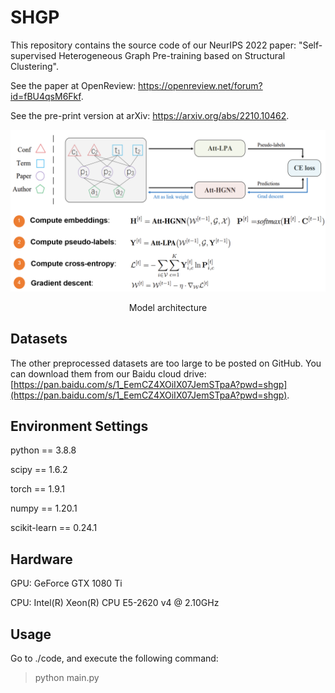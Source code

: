 # SHGP
This repository contains the source code of our NeurIPS 2022 paper: "Self-supervised Heterogeneous Graph Pre-training based on Structural Clustering". 

See the paper at OpenReview: <https://openreview.net/forum?id=fBU4qsM6Fkf>.

See the pre-print version at arXiv: <https://arxiv.org/abs/2210.10462>.



![model](shgp.png)

<center>Model architecture</center>



## Datasets
The other preprocessed datasets are too large to be posted on GitHub. You can download them from our Baidu cloud drive: [https://pan.baidu.com/s/1_EemCZ4XOiIX07JemSTpaA?pwd=shgp](https://pan.baidu.com/s/1_EemCZ4XOiIX07JemSTpaA?pwd=shgp).



## Environment Settings
python == 3.8.8

scipy == 1.6.2

torch == 1.9.1

numpy == 1.20.1

scikit-learn == 0.24.1



## Hardware
GPU: GeForce GTX 1080 Ti

CPU: Intel(R) Xeon(R) CPU E5-2620 v4 @ 2.10GHz




## Usage
Go to ./code, and execute the following command:
> python main.py 
